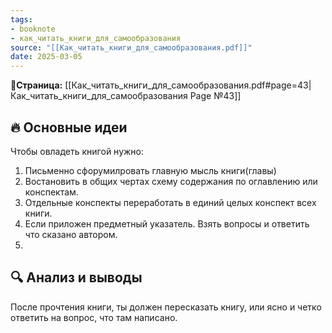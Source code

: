 ```yaml
---
tags: 
- booknote 
- как_читать_книги_для_самообразования
source: "[[Как_читать_книги_для_самообразования.pdf]]"
date: 2025-03-05 
---
```

**📝Страница:** [[Как_читать_книги_для_самообразования.pdf#page=43|Как_читать_книги_для_самообразования Page №43]]  

## 🔥 Основные идеи 

Чтобы овладеть книгой нужно:
1) Письменно сфорумилровать главную мысль книги(главы)
2) Востановить в общих чертах схему содержания по оглавлению или конспектам.
3) Отдельные конспекты переработать в единий целых конспект всех книги.
4) Если приложен предметный указатель. Взять вопросы и ответить что сказано автором.
5) 


## 🔍 Анализ и выводы  
После прочтения книги, ты должен пересказать книгу, или ясно и четко ответить на вопрос, что там написано.




